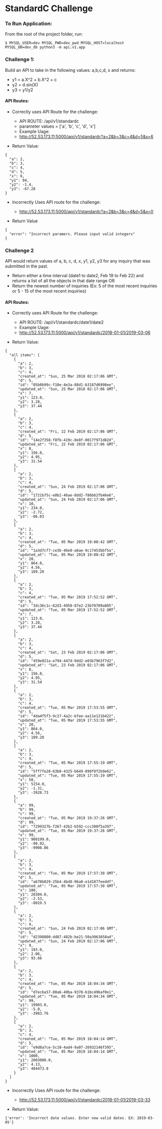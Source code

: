 # StandardC Challenge

### To Run Application:
From the root of the project folder, run:
```
$ MYSQL_USER=dev MYSQL_PWD=dev_pwd MYSQL_HOST=localhost MYSQL_DB=dev_db python3 -m api.v1.app
```

### Challenge 1:
Build an API to take in the following values: a,b,c,d, x and returns:

- y1 = a.X^2 + b.X^2 + c
- y2 = d.sin(X)
- y3 = y1/y2

#### API Routes:

- Correctly uses API Route for the challenge:
  - API ROUTE: /api/v1/standardc
  - parameter values = ['a', 'b', 'c', 'd', 'x']
  - Example Uage:
  - http://52.53.173.11:5000/api/v1/standardc?a=2&b=3&c=4&d=5&x=6

- Return Value:

```
{
  "a": 2, 
  "b": 3, 
  "c": 4, 
  "d": 5, 
  "x": 6, 
  "y1": 94, 
  "y2": -1.4, 
  "y3": -67.28
}
```

- Incorrectly Uses API route for the challenge:
  - http://52.53.173.11:5000/api/v1/standardc?a=2&b=3&c=4&d=5&x=0

- Return Value
```
{
  "error": "Incorrect paramers. Please input valid integers"
}
```

### Challenge 2

API would return values of a, b, c, d, x, y1, y2, y3 for any inquiry that was submitted in the past.

- Return either a time interval (date1 to date2, Feb 19 to Feb 22) and returns a list of all the objects in that date range OR
- Return the newest number of inquiries (Ex: 5 of the most recent inquiries or 5 - 15 of the most recent inquiries)

#### API Routes:
- Correctly uses API Route for the challenge:
  - API ROUTE: /api/v1/standardc/date1/date2
  - Example Uage:
  - http://52.53.173.11:5000/api/v1/standardc/2018-01-01/2019-03-06

- Return Value:

```
{
  "all items": [
    {
      "a": 2, 
      "b": 3, 
      "c": 4, 
      "created_at": "Sun, 25 Mar 2018 02:17:06 GMT", 
      "d": 5, 
      "id": "05b0b99c-f10e-4e3a-88d1-b3187d6998ee", 
      "updated_at": "Sun, 25 Mar 2018 02:17:06 GMT", 
      "x": 7, 
      "y1": 123.0, 
      "y2": 3.28, 
      "y3": 37.44
    }, 
    {
      "a": 2, 
      "b": 3, 
      "c": 4, 
      "created_at": "Fri, 22 Feb 2019 02:17:06 GMT", 
      "d": 5, 
      "id": "14e2f358-f8fb-419c-8e8f-0017f971d82d", 
      "updated_at": "Fri, 22 Feb 2019 02:17:06 GMT", 
      "x": 8, 
      "y1": 156.0, 
      "y2": 4.95, 
      "y3": 31.54
    }, 
    {
      "a": 2, 
      "b": 3, 
      "c": 4, 
      "created_at": "Sun, 24 Feb 2019 02:17:06 GMT", 
      "d": 5, 
      "id": "1721b75c-e0b2-46ae-8dd2-f86b62fb46e6", 
      "updated_at": "Sun, 24 Feb 2019 02:17:06 GMT", 
      "x": 10, 
      "y1": 234.0, 
      "y2": -2.72, 
      "y3": -86.03
    }, 
    {
      "a": 2, 
      "b": 3, 
      "c": 4, 
      "created_at": "Tue, 05 Mar 2019 19:08:42 GMT", 
      "d": 5, 
      "id": "1a3d7cf7-ce3b-46e8-a6ae-9c17453bbf5a", 
      "updated_at": "Tue, 05 Mar 2019 19:08:42 GMT", 
      "x": 20, 
      "y1": 864.0, 
      "y2": 4.56, 
      "y3": 189.28
    }, 
    {
      "a": 2, 
      "b": 3, 
      "c": 4, 
      "created_at": "Tue, 05 Mar 2019 17:52:52 GMT", 
      "d": 5, 
      "id": "3dc36c1c-62d3-4958-87e2-23b70709a805", 
      "updated_at": "Tue, 05 Mar 2019 17:52:52 GMT", 
      "x": 7, 
      "y1": 123.0, 
      "y2": 3.28, 
      "y3": 37.44
    }, 
    {
      "a": 2, 
      "b": 3, 
      "c": 4, 
      "created_at": "Sat, 23 Feb 2019 02:17:06 GMT", 
      "d": 5, 
      "id": "459e021a-e794-447d-9dd2-e03b7963f7d2", 
      "updated_at": "Sat, 23 Feb 2019 02:17:06 GMT", 
      "x": 8, 
      "y1": 156.0, 
      "y2": 4.95, 
      "y3": 31.54
    }, 
    {
      "a": 2, 
      "b": 3, 
      "c": 4, 
      "created_at": "Tue, 05 Mar 2019 17:53:55 GMT", 
      "d": 5, 
      "id": "4da4f5f3-9c27-4a2c-bfee-aa11e121b422", 
      "updated_at": "Tue, 05 Mar 2019 17:53:55 GMT", 
      "x": 20, 
      "y1": 864.0, 
      "y2": 4.56, 
      "y3": 189.28
    }, 
    {
      "a": 2, 
      "b": 3, 
      "c": 4, 
      "created_at": "Tue, 05 Mar 2019 17:55:19 GMT", 
      "d": 5, 
      "id": "5ff7fe28-63b0-4325-b649-898f0f2b9e62", 
      "updated_at": "Tue, 05 Mar 2019 17:55:19 GMT", 
      "x": 50, 
      "y1": 5154.0, 
      "y2": -1.31, 
      "y3": -3928.73
    }, 
    {
      "a": 99, 
      "b": 99, 
      "c": 99, 
      "created_at": "Tue, 05 Mar 2019 19:37:26 GMT", 
      "d": 99, 
      "id": "7299327b-f267-42b2-b592-ccc300f5a397", 
      "updated_at": "Tue, 05 Mar 2019 19:37:26 GMT", 
      "x": 99, 
      "y1": 980199.0, 
      "y2": -98.92, 
      "y3": -9908.86
    }, 
    {
      "a": 2, 
      "b": 3, 
      "c": 4, 
      "created_at": "Tue, 05 Mar 2019 17:57:30 GMT", 
      "d": 5, 
      "id": "a670b029-25b4-4bd8-96a0-e1d1877eeddf", 
      "updated_at": "Tue, 05 Mar 2019 17:57:30 GMT", 
      "x": 100, 
      "y1": 20304.0, 
      "y2": -2.53, 
      "y3": -8019.5
    }, 
    {
      "a": 2, 
      "b": 3, 
      "c": 4, 
      "created_at": "Sun, 24 Feb 2019 02:17:06 GMT", 
      "d": 5, 
      "id": "d2398800-dd87-482b-be21-50a3063858ad", 
      "updated_at": "Sun, 24 Feb 2019 02:17:06 GMT", 
      "x": 9, 
      "y1": 193.0, 
      "y2": 2.06, 
      "y3": 93.66
    }, 
    {
      "a": 2, 
      "b": 3, 
      "c": 4, 
      "created_at": "Tue, 05 Mar 2019 18:04:34 GMT", 
      "d": 5, 
      "id": "d7ec6a57-80a6-40ba-9378-b1bc496af0e1", 
      "updated_at": "Tue, 05 Mar 2019 18:04:34 GMT", 
      "x": 99, 
      "y1": 19903.0, 
      "y2": -5.0, 
      "y3": -3983.76
    }, 
    {
      "a": 2, 
      "b": 3, 
      "c": 4, 
      "created_at": "Tue, 05 Mar 2019 18:04:14 GMT", 
      "d": 5, 
      "id": "e9d8a7ce-5c10-4ad4-9a07-26932146f395", 
      "updated_at": "Tue, 05 Mar 2019 18:04:14 GMT", 
      "x": 1000, 
      "y1": 2003000.0, 
      "y2": 4.13, 
      "y3": 484473.0
    }
  ]
}
```

- Incorrectly Uses API route for the challenge:
  - http://52.53.173.11:5000/api/v1/standardc/2018-01-01/2019-03-33

- Return Value:
```
{'error': 'Incorrect date values. Enter new valid dates. EX: 2019-03-05'}
```
